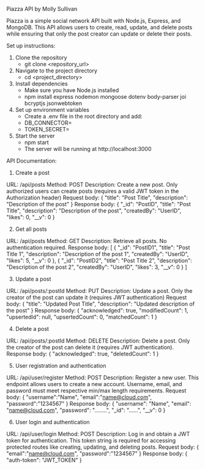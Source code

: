 Piazza API by Molly Sullivan 


Piazza is a simple social network API built with Node.js, Express, and MongoDB. 
This API allows users to create, read, update, and delete posts while ensuring that 
only the post creator can update or delete their posts.


Set up instructions: 

1. Clone the repository
    - git clone <repository_url>
2. Navigate to the project directory
    - cd <project_directory>
3. Install dependencies 
    - Make sure you have Node.js installed 
    - npm install express nodemon mongoose dotenv body-parser joi bcryptjs jsonwebtoken
4. Set up environment variables
    -  Create a .env file in the root directory and add: 
    - DB_CONNECTOR=<Your MongoDB connection url string>
    - TOKEN_SECRET=<Your secret key for JWT authentication>
5. Start the server 
    - npm start
    - The server will be running at http://localhost:3000 


API Documentation: 

1. Create a post 

URL: 
    /api/posts
Method: 
    POST
Description: 
    Create a new post. Only authorized users can create posts (requires a valid JWT token in the Authorization header)
Request body: 
    {
        "title": "Post Title",
        "description": "Description of the post"
    }
Response body:
    {
        "_id": "PostID",
        "title": "Post Title",
        "description": "Description of the post",
        "createdBy": "UserID",
        "likes": 0,
        "__v": 0
    }


2. Get all posts 

URL:
    /api/posts
Method: 
    GET 
Description: 
    Retrieve all posts. No authentication required.
Response body: 
    [
        {
            "_id": "PostID1",
            "title": "Post Title 1",
            "description": "Description of the post 1",
            "createdBy": "UserID",
            "likes": 5,
            "__v": 0
        },
        {
            "_id": "PostID2",
            "title": "Post Title 2",
            "description": "Description of the post 2",
            "createdBy": "UserID",
            "likes": 3,
            "__v": 0
        }
    ]


3. Update a post 

URL:
    /api/posts/:postId
Method: 
    PUT 
Description: 
    Update a post. Only the creator of the post can update it (requires JWT authentication)
Request body: 
    {
        "title": "Updated Post Title",
        "description": "Updated description of the post"
    }
Response body: 
    {
        "acknowledged": true,
        "modifiedCount": 1,
        "upsertedId": null,
        "upsertedCount": 0,
        "matchedCount": 1
    }


4. Delete a post 

URL:
    /api/posts/:postId
Method: 
    DELETE
Description: 
    Delete a post. Only the creator of the post can delete it (requires JWT authentication).
Response body: 
    {
        "acknowledged": true,
        "deletedCount": 1
    }


5. User registration and authentication 

URL:
    /api/user/register
Method: 
    POST 
Description: 
    Register a new user. This endpoint allows users to create a new account. Username, email, and password must meet respective min/max length requirements. 
Request body: 
    {
        "username":"Name",
        "email":"name@cloud.com",
        "password":"1234567"
    }
Response body: 
    {
        "username": "Name",
        "email": "name@cloud.com",
        "password": "........",
        "_id": "......",
        "__v": 0
    }


6. User login and authentication

URL:
    /api/user/login
Method: 
    POST
Description: 
    Log in and obtain a JWT token for authentication. This token string is required for accessing protected routes like creating, updating, and deleting posts.
Request body: 
    {
        "email":"name@cloud.com",
        "password":"1234567"
    }
Response body: 
    {
        "auth-token": "JWT_TOKEN"
    }
